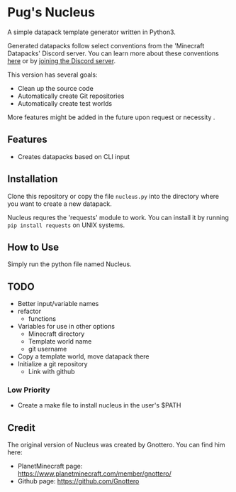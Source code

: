 # Pug's Nucleus
A simple datapack template generator written in Python3.

Generated datapacks follow select conventions from the 'Minecraft Datapacks' Discord server. You can learn more about these conventions [here](https://mc-datapacks.github.io/en/) or by [joining the Discord server](https://discord.gg/whFfamE).

This version has several goals:
- Clean up the source code
- Automatically create Git repositories
- Automatically create test worlds

More features might be added in the future upon request or necessity .

## Features
- Creates datapacks based on CLI input

## Installation
Clone this repository or copy the file `nucleus.py` into the directory where you want to create a new datapack.

Nucleus requres the 'requests' module to work. You can install it by running `pip install requests` on UNIX systems.

## How to Use
Simply run the python file named Nucleus.

## TODO
- Better input/variable names
- refactor
    - functions
- Variables for use in other options
    - Minecraft directory
    - Template world name
    - git username
- Copy a template world, move datapack there
- Initialize a git repository
    - Link with github

### Low Priority
- Create a make file to install nucleus in the user's $PATH

## Credit
The original version of Nucleus was created by Gnottero. You can find him here:

  - PlanetMinecraft page: https://www.planetminecraft.com/member/gnottero/
  - Github page: https://github.com/Gnottero
